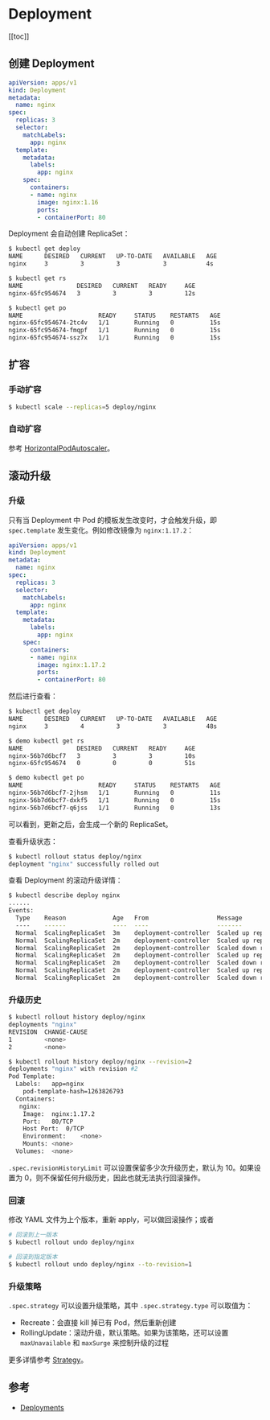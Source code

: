 # Deployment

[[toc]]

## 创建 Deployment

```yaml
apiVersion: apps/v1
kind: Deployment
metadata:
  name: nginx
spec:
  replicas: 3
  selector:
    matchLabels:
      app: nginx
  template:
    metadata:
      labels:
        app: nginx
    spec:
      containers:
      - name: nginx
        image: nginx:1.16
        ports:
        - containerPort: 80
```

Deployment 会自动创建 ReplicaSet：

```bash
$ kubectl get deploy
NAME      DESIRED   CURRENT   UP-TO-DATE   AVAILABLE   AGE
nginx     3         3         3            3           4s

$ kubectl get rs
NAME               DESIRED   CURRENT   READY     AGE
nginx-65fc954674   3         3         3         12s

$ kubectl get po
NAME                     READY     STATUS    RESTARTS   AGE
nginx-65fc954674-2tc4v   1/1       Running   0          15s
nginx-65fc954674-fmqpf   1/1       Running   0          15s
nginx-65fc954674-ssz7x   1/1       Running   0          15s
```

## 扩容

### 手动扩容

```bash
$ kubectl scale --replicas=5 deploy/nginx
```

### 自动扩容

参考 [HorizontalPodAutoscaler](./horizontal-pod-autoscaler.md)。

## 滚动升级

### 升级

只有当 Deployment 中 Pod 的模板发生改变时，才会触发升级，即 `spec.template` 发生变化。例如修改镜像为 `nginx:1.17.2`：

```yaml
apiVersion: apps/v1
kind: Deployment
metadata:
  name: nginx
spec:
  replicas: 3
  selector:
    matchLabels:
      app: nginx
  template:
    metadata:
      labels:
        app: nginx
    spec:
      containers:
      - name: nginx
        image: nginx:1.17.2
        ports:
        - containerPort: 80
```

然后进行查看：

```bash
$ kubectl get deploy
NAME      DESIRED   CURRENT   UP-TO-DATE   AVAILABLE   AGE
nginx     3         4         3            3           48s

$ demo kubectl get rs
NAME               DESIRED   CURRENT   READY     AGE
nginx-56b7d6bcf7   3         3         3         10s
nginx-65fc954674   0         0         0         51s

$ demo kubectl get po
NAME                     READY     STATUS    RESTARTS   AGE
nginx-56b7d6bcf7-2jhsm   1/1       Running   0          11s
nginx-56b7d6bcf7-dxkf5   1/1       Running   0          15s
nginx-56b7d6bcf7-q6jss   1/1       Running   0          13s
```

可以看到，更新之后，会生成一个新的 ReplicaSet。

查看升级状态：

```bash
$ kubectl rollout status deploy/nginx
deployment "nginx" successfully rolled out
```

查看 Deployment 的滚动升级详情：

```bash
$ kubectl describe deploy nginx
......
Events:
  Type    Reason             Age   From                   Message
  ----    ------             ----  ----                   -------
  Normal  ScalingReplicaSet  3m    deployment-controller  Scaled up replica set nginx-65fc954674 to 3
  Normal  ScalingReplicaSet  2m    deployment-controller  Scaled up replica set nginx-56b7d6bcf7 to 1
  Normal  ScalingReplicaSet  2m    deployment-controller  Scaled down replica set nginx-65fc954674 to 2
  Normal  ScalingReplicaSet  2m    deployment-controller  Scaled up replica set nginx-56b7d6bcf7 to 2
  Normal  ScalingReplicaSet  2m    deployment-controller  Scaled down replica set nginx-65fc954674 to 1
  Normal  ScalingReplicaSet  2m    deployment-controller  Scaled up replica set nginx-56b7d6bcf7 to 3
  Normal  ScalingReplicaSet  2m    deployment-controller  Scaled down replica set nginx-65fc954674 to 0
```

### 升级历史

```bash
$ kubectl rollout history deploy/nginx
deployments "nginx"
REVISION  CHANGE-CAUSE
1         <none>
2         <none>

$ kubectl rollout history deploy/nginx --revision=2
deployments "nginx" with revision #2
Pod Template:
  Labels:	app=nginx
	pod-template-hash=1263826793
  Containers:
   nginx:
    Image:	nginx:1.17.2
    Port:	80/TCP
    Host Port:	0/TCP
    Environment:	<none>
    Mounts:	<none>
  Volumes:	<none>
```

`.spec.revisionHistoryLimit` 可以设置保留多少次升级历史，默认为 10。如果设置为 0，则不保留任何升级历史，因此也就无法执行回滚操作。

### 回滚

修改 YAML 文件为上个版本，重新 apply，可以做回滚操作；或者

```bash
# 回滚到上一版本
$ kubectl rollout undo deploy/nginx

# 回滚到指定版本
$ kubectl rollout undo deploy/nginx --to-revision=1
```

### 升级策略

`.spec.strategy` 可以设置升级策略，其中 `.spec.strategy.type` 可以取值为：

- Recreate：会直接 kill 掉已有 Pod，然后重新创建
- RollingUpdate：滚动升级，默认策略。如果为该策略，还可以设置 `maxUnavailable` 和 `maxSurge` 来控制升级的过程

更多详情参考 [Strategy](https://kubernetes.io/docs/concepts/workloads/controllers/deployment/#strategy)。

## 参考

- [Deployments](https://kubernetes.io/docs/concepts/workloads/controllers/deployment/)